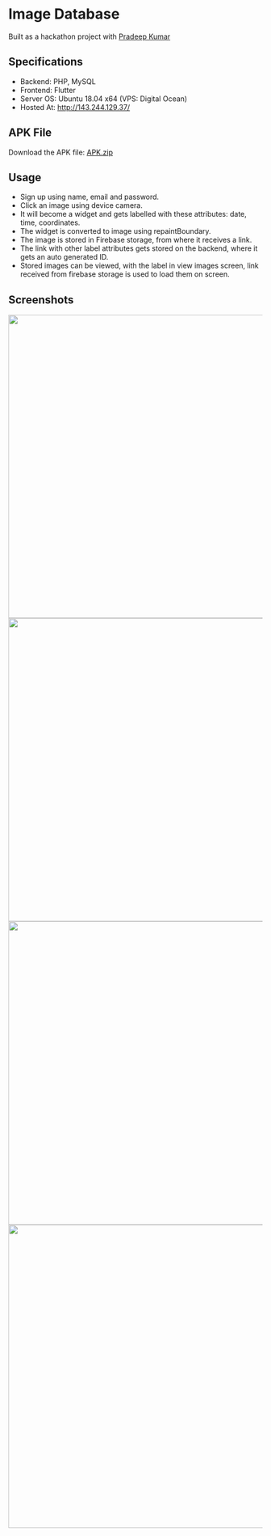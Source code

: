 # Image Database

Built as a hackathon project with [Pradeep Kumar](https://github.com/Pradeepkumar6)

## Specifications
- Backend: PHP, MySQL
- Frontend: Flutter
- Server OS: Ubuntu 18.04 x64 (VPS: Digital Ocean)
- Hosted At: http://143.244.129.37/

## APK File
Download the APK file: [APK.zip](https://github.com/codedog001/flutter_MySQL_app/files/6526297/APK.zip)


 ## Usage
- Sign up using name, email and password.
- Click an image using device camera.
- It will become a widget and gets labelled with these attributes: date, time, coordinates.
- The widget is converted to image using repaintBoundary.
- The image is stored in Firebase storage, from where it receives a link.
- The link with other label attributes gets stored on the backend, where it gets an auto generated ID.
- Stored images can be viewed, with the label in view images screen, link received from firebase storage is used to load them on screen.


## Screenshots
<p align="center">
 <img src="https://user-images.githubusercontent.com/70198503/119222389-d0fcd200-bb11-11eb-8e3c-4bd88b9ce1ed.jpeg" height=600 widht=200 align="left">
 <img src="https://user-images.githubusercontent.com/70198503/119222391-d22dff00-bb11-11eb-889c-c60d67366da1.jpeg" height=600 widht=200 align="left">
 <img src="https://user-images.githubusercontent.com/70198503/119222840-f25ebd80-bb13-11eb-8c83-eeb09a72c6d8.jpeg" height=600 widht=200 align="left">
 <img src="https://user-images.githubusercontent.com/70198503/119222396-d2c69580-bb11-11eb-990b-399e8a8b794c.jpeg" height=600 widht=200 align="left">
</p>






